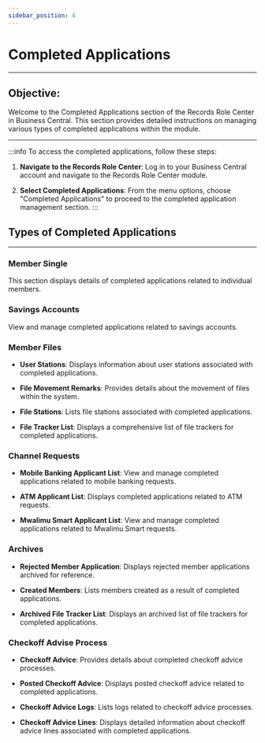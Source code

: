 ```yaml
---
sidebar_position: 4
---
```


# Completed Applications
---

<div class="customized-intro-container" id="introduction">
    <h2 class="overtime-management"> Objective: </h2>
    <p> Welcome to the Completed Applications section of the Records Role Center in Business Central. This section provides detailed instructions on managing various types of completed applications within the module.</p>
</div>

---

:::info
To access the completed applications, follow these steps:

1. **Navigate to the Records Role Center**: Log in to your Business Central account and navigate to the Records Role Center module.
   
2. **Select Completed Applications**: From the menu options, choose "Completed Applications" to proceed to the completed application management section.
:::

## Types of Completed Applications
---

### Member Single

This section displays details of completed applications related to individual members.

### Savings Accounts

View and manage completed applications related to savings accounts.

### Member Files

- **User Stations**: Displays information about user stations associated with completed applications.
  
- **File Movement Remarks**: Provides details about the movement of files within the system.

- **File Stations**: Lists file stations associated with completed applications.

- **File Tracker List**: Displays a comprehensive list of file trackers for completed applications.

### Channel Requests

- **Mobile Banking Applicant List**: View and manage completed applications related to mobile banking requests.
  
- **ATM Applicant List**: Displays completed applications related to ATM requests.

- **Mwalimu Smart Applicant List**: View and manage completed applications related to Mwalimu Smart requests.

### Archives

- **Rejected Member Application**: Displays rejected member applications archived for reference.
  
- **Created Members**: Lists members created as a result of completed applications.

- **Archived File Tracker List**: Displays an archived list of file trackers for completed applications.

### Checkoff Advise Process

- **Checkoff Advice**: Provides details about completed checkoff advice processes.
  
- **Posted Checkoff Advice**: Displays posted checkoff advice related to completed applications.

- **Checkoff Advice Logs**: Lists logs related to checkoff advice processes.

- **Checkoff Advice Lines**: Displays detailed information about checkoff advice lines associated with completed applications.
